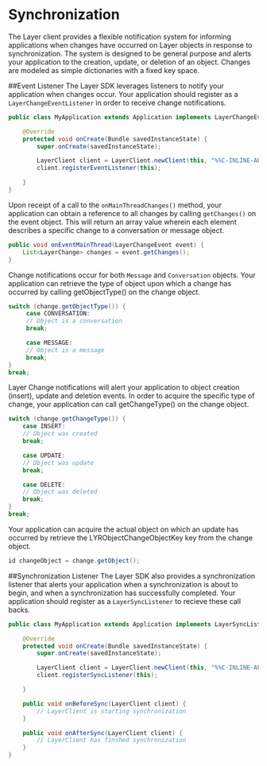 # Synchronization

The Layer client provides a flexible notification system for informing applications when changes have occurred on Layer objects in response to synchronization. The system is designed to be general purpose and alerts your application to the creation, update, or deletion of an object. Changes are modeled as simple dictionaries with a fixed key space.

##Event Listener
The Layer SDK leverages listeners to notify your application when changes occur. Your application should register as a `LayerChangeEventListener` in order to receive change notifications.

```java
public class MyApplication extends Application implements LayerChangeEventListener {

    @Override
    protected void onCreate(Bundle savedInstanceState) {
        super.onCreate(savedInstanceState);

        LayerClient client = LayerClient.newClient(this, "%%C-INLINE-APPID%%", "GCM ID");
        client.registerEventListener(this);

    }
}
```

Upon receipt of a call to the `onMainThreadChanges()` method, your application can obtain a reference to all changes by calling `getChanges()` on the event object. This will return an array value wherein each element describes a specific change to a conversation or message object.

```java
public void onEventMainThread(LayerChangeEvent event) {
	List<LayerChange> changes = event.getChanges();
}
```

Change notifications occur for both `Message` and `Conversation` objects. Your application can retrieve the type of object upon which a change has occurred by calling getObjectType() on the change object.

```java
switch (change.getObjectType()) {
     case CONVERSATION:
     // Object is a conversation
     break;

     case MESSAGE:
     // Object is a message
     break;
}
break;
```

Layer Change notifications will alert your application to object creation (insert), update and deletion events. In order to acquire the specific type of change, your application can call getChangeType() on the change object.

``` java
switch (change.getChangeType()) {
	case INSERT:
	// Object was created
	break;

	case UPDATE:
	// Object was update
	break;

	case DELETE:
	// Object was deleted
	break;
}
break;
```

Your application can acquire the actual object on which an update has occurred by retrieve the LYRObjectChangeObjectKey key from the change object.

```java
id changeObject = change.getObject();
```

##Synchronization Listener
The Layer SDK also provides a synchronization listener that alerts your application when a synchronization is about to begin, and when a synchronization has successfully completed. Your application should register as a `LayerSyncListener` to recieve these call backs.

```java
public class MyApplication extends Application implements LayerSyncListener {

    @Override
    protected void onCreate(Bundle savedInstanceState) {
        super.onCreate(savedInstanceState);

        LayerClient client = LayerClient.newClient(this, "%%C-INLINE-APPID%%", "GCM ID");
        client.registerSyncListener(this);

    }

    public void onBeforeSync(LayerClient client) {
    	// LayerClient is starting synchronization
    }

    public void onAfterSync(LayerClient client) {
    	// LayerClient has finshed synchronization
    }
}
```
